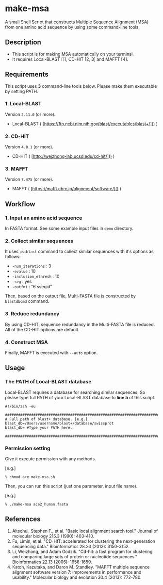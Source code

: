 # make-msa 
A small Shell Script that constructs Multiple Sequence Alignment (MSA) from one amino acid sequence by using some command-line tools. 

## Description 

* This script is for making MSA automatically on your terminal. 
* It requires Local-BLAST [1], CD-HIT [2, 3] and MAFFT [4]. 

## Requirements 
This script uses **3** command-line tools below. Please make them executable by setting PATH.

### 1. Local-BLAST 

Version `2.11.0` (or more). 

* Local-BLAST ( [https://ftp.ncbi.nlm.nih.gov/blast/executables/blast+/]() ) 

### 2. CD-HIT 

Version `4.8.1` (or more). 

* CD-HIT ( [http://weizhong-lab.ucsd.edu/cd-hit/]() ) 

### 3. MAFFT 

Version `7.475` (or more). 

* MAFFT ( [https://mafft.cbrc.jp/alignment/software/]() ) 

## Workflow 

### 1. Input an amino acid sequence 

In  FASTA format. See some example input files in `demo` directory. 

### 2. Collect similar sequences 

It uses `psiblast` command to collect similar sequences with it's options as follows: 

* `-num_iterations` : 3 
* `-evalue` : 10 
* `-inclusion_ethresh` : 10
* `-seg` : yes 
* `-outfmt` : "6 sseqid"  

Then, based on the output file, Multi-FASTA file is constructed by `blastdbcmd` command.

### 3. Reduce redundancy 

By using CD-HIT, sequence redundancy in the Multi-FASTA file is reduced. All of the CD-HIT options are default.

### 4. Construct MSA 

Finally, MAFFT is executed with `--auto` option. 

## Usage 

### The PATH of Local-BLAST database 

Local-BLAST requires a database  for searching similar sequences. So please type full PATH of your Local-BLAST database to **line 5** of this script. 

```
#!/bin/zsh -eu

#########################################################################################
# Full path of blast+ database. [e.g.] blast_db=/Users/username/blast+/database/swissprot
blast_db= #Type your PATH here.

#########################################################################################

``` 

### Permission setting 

Give it execute permission with any methods.

[e.g.] 

```
% chmod a+x make-msa.sh
``` 
Then, you can run this script (just one parameter, input file name). 

[e.g.] 

```
% ./make-msa ace2_human.fasta
``` 

## References 

1. Altschul, Stephen F., et al. "Basic local alignment search tool." Journal of molecular biology 215.3 (1990): 403-410. 
2. Fu, Limin, et al. "CD-HIT: accelerated for clustering the next-generation sequencing data." Bioinformatics 28.23 (2012): 3150-3152.
3. Li, Weizhong, and Adam Godzik. "Cd-hit: a fast program for clustering and comparing large sets of protein or nucleotide sequences." Bioinformatics 22.13 (2006): 1658-1659. 
4. Katoh, Kazutaka, and Daron M. Standley. "MAFFT multiple sequence alignment software version 7: improvements in performance and usability." Molecular biology and evolution 30.4 (2013): 772-780.

